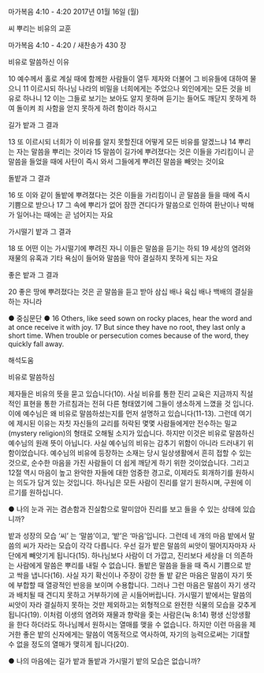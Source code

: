 마가복음 4:10 - 4:20 
2017년 01월 16일 (월)

씨 뿌리는 비유의 교훈



마가복음 4:10 - 4:20 / 새찬송가 430 장


비유로 말씀하신 이유

10 예수께서 홀로 계실 때에 함께한 사람들이 열두 제자와 더불어 그 비유들에 대하여 물으니 11 이르시되 하나님 나라의 비밀을 너희에게는 주었으나 외인에게는 모든 것을 비유로 하나니 12 이는 그들로 보기는 보아도 알지 못하며 듣기는 들어도 깨닫지 못하게 하여 돌이켜 죄 사함을 얻지 못하게 하려 함이라 하시고

길가 밭과 그 결과

13 또 이르시되 너희가 이 비유를 알지 못할진대 어떻게 모든 비유를 알겠느냐 14 뿌리는 자는 말씀을 뿌리는 것이라 15 말씀이 길가에 뿌려졌다는 것은 이들을 가리킴이니 곧 말씀을 들었을 때에 사탄이 즉시 와서 그들에게 뿌려진 말씀을 빼앗는 것이요

돌밭과 그 결과

16 또 이와 같이 돌밭에 뿌려졌다는 것은 이들을 가리킴이니 곧 말씀을 들을 때에 즉시 기쁨으로 받으나 17 그 속에 뿌리가 없어 잠깐 견디다가 말씀으로 인하여 환난이나 박해가 일어나는 때에는 곧 넘어지는 자요

가시떨기 밭과 그 결과

18 또 어떤 이는 가시떨기에 뿌려진 자니 이들은 말씀을 듣기는 하되 19 세상의 염려와 재물의 유혹과 기타 욕심이 들어와 말씀을 막아 결실하지 못하게 되는 자요

좋은 밭과 그 결과

20 좋은 땅에 뿌려졌다는 것은 곧 말씀을 듣고 받아 삼십 배나 육십 배나 백배의 결실을 하는 자니라

● 중심문단 ● 16 Others, like seed sown on rocky places, hear the word and at once receive it with joy. 17 But since they have no root, they last only a short time. When trouble or persecution comes because of the word, they quickly fall away.

해석도움





비유로 말씀하심

제자들은 비유의 뜻을 묻고 있습니다(10). 사실 비유를 통한 진리 교육은 지금까지 직설적인 표현을 통한 가르침과는 전혀 다른 형태였기에 그들이 생소하게 느꼈을 것 입니다. 이에 예수님은 왜 비유로 말씀하셨는지를 먼저 설명하고 있습니다(11-13). 그런데 여기에 제시된 이유는 자칫 자신들의 교리를 허락된 몇몇 사람들에게만 전수하는 밀교(mystery religion)의 형태로 오해될 소지가 있습니다. 하지만 이것은 비유로 말씀하신 예수님의 원래 뜻이 아닙니다. 사실 예수님의 비유는 감추기 위함이 아니라 드러내기 위함이었습니다. 예수님의 비유에 등장하는 소재는 당시 일상생활에서 흔히 접할 수 있는 것으로, 순수한 마음을 가진 사람들이 더 쉽게 깨닫게 하기 위한 것이었습니다. 그리고 12절 역시 마음이 높고 완악한 자들에 대한 엄중한 경고로, 이제라도 회개하기를 원하시는 의도가 담겨 있는 것입니다. 하나님은 모든 사람이 진리를 알기 원하시며, 구원에 이르기를 원하십니다.

● 나의 눈과 귀는 겸손함과 진실함으로 말미암아 진리를 보고 들을 수 있는 상태에 있습니까?

밭과 성장의 모습
‘씨’ 는 ‘말씀’이고, ‘밭’은 ‘마음’입니다. 그런데 네 개의 마음 밭에서 말씀의 씨가 자라는 모습이 각각 다릅니다. 우선 길가 밭은 말씀의 씨앗이 떨어지자마자 사단에게 빼앗기게 됩니다(15). 하나님보다 사람이 더 가깝고, 진리보다 세상을 더 의존하는 사람에게 말씀은 뿌리를 내릴 수 없습니다. 돌밭은 말씀을 들을 때 즉시 기쁨으로 받고 싹을 냅니다(16). 사실 자기 확신이나 주장이 강한 돌 밭 같은 마음은 말씀이 자기 뜻에 부합할 때 열광적인 반응을 보이며 수용합니다. 그러나 그런 마음은 말씀이 자기 생각과 배치될 때 견디지 못하고 거부하기에 곧 시들어버립니다. 가시떨기 밭에서는 말씀의 씨앗이 자라 결실하지 못하는 것만 제외하고는 외형적으로 완전한 식물의 모습을 갖추게 됩니다(19). 이처럼 이생의 염려와 재물과 향락을 좇는 사람은(눅 8:14) 평생 신앙생활을 한다 하더라도 하나님께서 원하시는 열매를 맺을 수 없습니다. 하지만 이런 마음을 제거한 좋은 밭의 신자에게는 말씀이 역동적으로 역사하여, 자기의 능력으로써는 기대할 수 없을 정도의 열매가 맺히게 됩니다(20).

● 나의 마음에는 길가 밭과 돌밭과 가시떨기 밭의 모습은 없습니까?